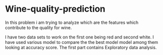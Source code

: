 # Wine-quality-prediction
In this problem i am trying to analyze which are the features which contribute to the quality for wine. 

I have two data sets to work on the first one being red and second white. 
I have used various model to compare the the best model model among them looking at accuracy score.
The first part contains Exploratory data analysis.
